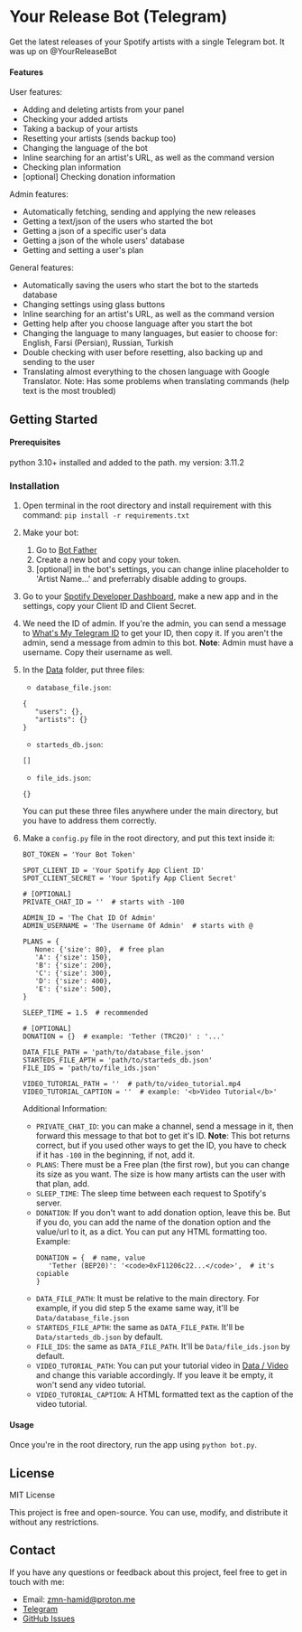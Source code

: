 # Your Release Bot (Telegram)

Get the latest releases of your Spotify artists with a single Telegram bot. It was up on @YourReleaseBot

#### Features

User features:

- Adding and deleting artists from your panel
- Checking your added artists
- Taking a backup of your artists
- Resetting your artists (sends backup too)
- Changing the language of the bot
- Inline searching for an artist's URL, as well as the command version
- Checking plan information
- [optional] Checking donation information

Admin features:

- Automatically fetching, sending and applying the new releases
- Getting a text/json of the users who started the bot
- Getting a json of a specific user's data
- Getting a json of the whole users' database
- Getting and setting a user's plan

General features:

- Automatically saving the users who start the bot to the starteds database
- Changing settings using glass buttons
- Inline searching for an artist's URL, as well as the command version
- Getting help after you choose language after you start the bot
- Changing the language to many languages, but easier to choose for: English, Farsi (Persian), Russian, Turkish
- Double checking with user before resetting, also backing up and sending to the user
- Translating almost everything to the chosen language with Google Translator.
  Note: Has some problems when translating commands (help text is the most troubled)

## Getting Started

#### Prerequisites

python 3.10+ installed and added to the path.
my version: 3.11.2

### Installation

1. Open terminal in the root directory and install requirement with this command:
   `pip install -r requirements.txt`
2. Make your bot:
   1. Go to [Bot Father](https://t.me/BotFather)
   2. Create a new bot and copy your token.
   3. [optional] in the bot's settings, you can change inline placeholder to 'Artist Name...' and preferrably disable adding to groups.
3. Go to your [Spotify Developer Dashboard](https://developer.spotify.com/dashboard), make a new app and in the settings, copy your Client ID and Client Secret.
4. We need the ID of admin. If you're the admin, you can send a message to [What's My Telegram ID](https://github.com/MasterGroosha/my-id-bot) to get your ID, then copy it. If you aren't the admin, send a message from admin to this bot.
   <b>Note</b>: Admin must have a username. Copy their username as well.
5. In the [Data](Data/) folder, put three files:
   - `database_file.json`:
   ```
   {
      "users": {},
      "artists": {}
   }
   ```
   - `starteds_db.json`:
   ```
   []
   ```
   - `file_ids.json`:
   ```
   {}
   ```
   You can put these three files anywhere under the main directory, but you have to address them correctly.
6. Make a `config.py` file in the root directory, and put this text inside it:

   ```
   BOT_TOKEN = 'Your Bot Token'

   SPOT_CLIENT_ID = 'Your Spotify App Client ID'
   SPOT_CLIENT_SECRET = 'Your Spotify App Client Secret'

   # [OPTIONAL]
   PRIVATE_CHAT_ID = ''  # starts with -100

   ADMIN_ID = 'The Chat ID Of Admin'
   ADMIN_USERNAME = 'The Username Of Admin'  # starts with @

   PLANS = {
      None: {'size': 80},  # free plan
      'A': {'size': 150},
      'B': {'size': 200},
      'C': {'size': 300},
      'D': {'size': 400},
      'E': {'size': 500},
   }

   SLEEP_TIME = 1.5  # recommended

   # [OPTIONAL]
   DONATION = {}  # example: 'Tether (TRC20)' : '...'

   DATA_FILE_PATH = 'path/to/database_file.json'
   STARTEDS_FILE_APTH = 'path/to/starteds_db.json'
   FILE_IDS = 'path/to/file_ids.json'

   VIDEO_TUTORIAL_PATH = ''  # path/to/video_tutorial.mp4
   VIDEO_TUTORIAL_CAPTION = ''  # example: '<b>Video Tutorial</b>'

   ```

   Additional Information:

   - `PRIVATE_CHAT_ID`: you can make a channel, send a message in it, then forward this message to that bot to get it's ID.
     <b>Note</b>: This bot returns correct, but if you used other ways to get the ID, you have to check if it has `-100` in the beginning, if not, add it.
   - `PLANS`: There must be a Free plan (the first row), but you can change its size as you want. The size is how many artists can the user with that plan, add.
   - `SLEEP_TIME`: The sleep time between each request to Spotify's server.
   - `DONATION`: If you don't want to add donation option, leave this be. But if you do, you can add the name of the donation option and the value/url to it, as a dict. You can put any HTML formatting too. Example:
     ```
     DONATION = {  # name, value
        'Tether (BEP20)': '<code>0xF11206c22...</code>',  # it's copiable
     }
     ```
   - `DATA_FILE_PATH`: It must be relative to the main directory. For example, if you did step 5 the exame same way, it'll be `Data/database_file.json`
   - `STARTEDS_FILE_APTH`: the same as `DATA_FILE_PATH`. It'll be `Data/starteds_db.json` by default.
   - `FILE_IDS`: the same as `DATA_FILE_PATH`. It'll be `Data/file_ids.json` by default.
   - `VIDEO_TUTORIAL_PATH`: You can put your tutorial video in [Data / Video](Data/Video/) and change this variable accordingly. If you leave it be empty, it won't send any video tutorial.
   - `VIDEO_TUTORIAL_CAPTION`: A HTML formatted text as the caption of the video tutorial.

#### Usage

Once you're in the root directory, run the app using `python bot.py`.

## License

MIT License

This project is free and open-source. You can use, modify, and distribute it without any restrictions.

## Contact

If you have any questions or feedback about this project, feel free to get in touch with me:

- Email: zmn-hamid@proton.me
- [Telegram](https://t.me/hamid1780)
- [GitHub Issues](https://github.com/zmn-hamid/spotify-full-album/issues)
